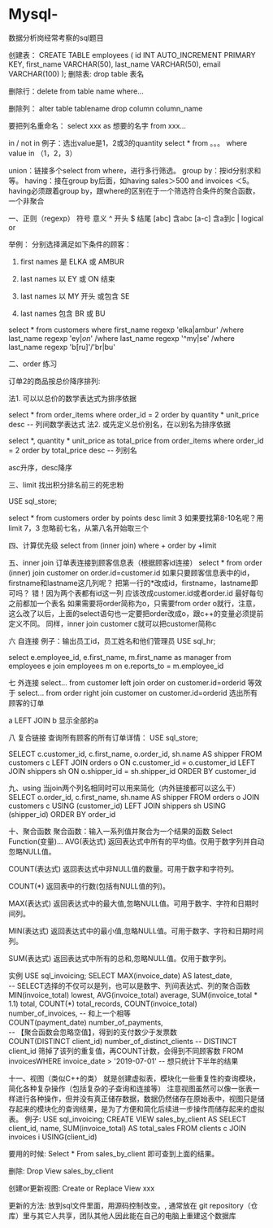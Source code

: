 # Mysql-
数据分析岗经常考察的sql题目

创建表：
CREATE TABLE employees (
    id INT AUTO_INCREMENT PRIMARY KEY,
    first_name VARCHAR(50),
    last_name VARCHAR(50),
    email VARCHAR(100)
);
删除表:
drop table 表名

删除行：delete from table name 
where...

删除列： alter table tablename
drop column column_name

要把列名重命名：
select xxx as 想要的名字
from xxx...


in / not in
例子：选出value是1，2或3的quantity
select *
from 。。。
where value in （1，2，3）

union：链接多个select from where，进行多行筛选。
group by：按id分别求和等。
having：接在group by后面，如having sales＞500 and invoices ＜5。having必须跟着group by，跟where的区别在于一个筛选符合条件的聚合函数，一个非聚合

一、正则（regexp）
符号	意义
^	开头
$	结尾
[abc]	含abc
[a-c]	含a到c
|	logical or

举例：
分别选择满足如下条件的顾客：

1. first names 是 ELKA 或 AMBUR

2. last names 以 EY 或 ON 结束

3. last names 以 MY 开头 或包含 SE

4. last names 包含 BR 或 BU

select * 
from customers
where first_name regexp 'elka|ambur'
/where last_name regexp 'ey$|on$'
/where last_name regexp '^my|se'
/where last_name regexp 'b[ru]'/'br|bu'



二、order
练习

订单2的商品按总价降序排列:

法1. 可以以总价的数学表达式为排序依据

select * from order_items 
where order_id = 2
order by quantity * unit_price desc
-- 列间数学表达式
法2. 或先定义总价别名，在以别名为排序依据

select *, quantity * unit_price as total_price 
from order_items 
where order_id = 2
order by total_price desc
-- 列别名

asc升序，desc降序


三、limit
找出积分排名前三的死忠粉

USE sql_store;

select *
from customers
order by points desc 
limit 3
如果要找第8-10名呢？用limit 7，3 忽略前七名，从第八名开始取三个

四、计算优先级
select from (inner join) where + order by +limit


五、inner join
订单表连接到顾客信息表（根据顾客id连接）
select *
from order
(inner) join customer
on order.id=customer.id
如果只要顾客信息表中的id，firstname和lastname这几列呢？
把第一行的*改成id，firstname，lastname即可吗？
错！因为两个表都有id这一列
应该改成customer.id或者order.id
最好每句之前都加一个表名
如果需要将order简称为o，只需要from order o就行，注意，这么改了以后，上面的select语句也一定要把order改成o，跟c++的变量必须提前定义不同。
同样，inner join customer c就可以把customer简称c

六 自连接
例子：输出员工id，员工姓名和他们管理员
USE sql_hr;

select 
    e.employee_id,
    e.first_name,
    m.first_name as manager
from employees e
join employees m
    on e.reports_to = m.employee_id

七 外连接
select...
from customer
left join order
on customer.id=orderid
等效于
select...
from order 
right join customer
on customer.id=orderid
选出所有顾客的订单

a LEFT JOIN b 显示全部的a

八 复合链接
查询所有顾客的所有订单详情：
USE sql_store;

SELECT 
    c.customer_id,
    c.first_name,
    o.order_id,
    sh.name AS shipper
FROM customers c
LEFT JOIN orders o
    ON c.customer_id = o.customer_id
LEFT JOIN shippers sh
    ON o.shipper_id = sh.shipper_id
ORDER BY customer_id

九、using
当join两个列名相同时可以用来简化（内外链接都可以这么干）
SELECT
    o.order_id,
    c.first_name,
    sh.name AS shipper
FROM orders o
JOIN customers c
    USING (customer_id)
LEFT JOIN shippers sh
    USING (shipper_id)
ORDER BY order_id

十、聚合函数
聚合函数：输入一系列值并聚合为一个结果的函数
Select Function(变量)...
AVG(表达式) 返回表达式中所有的平均值。仅用于数字列并自动忽略NULL值。

COUNT(表达式) 返回表达式中非NULL值的数量。可用于数字和字符列。

COUNT(*) 返回表中的行数(包括有NULL值的列)。

MAX(表达式) 返回表达式中的最大值,忽略NULL值。可用于数字、字符和日期时间列。

MIN(表达式) 返回表达式中的最小值,忽略NULL值。可用于数字、字符和日期时间列。

SUM(表达式) 返回表达式中所有的总和,忽略NULL值。仅用于数字列。

实例
USE sql_invoicing;
SELECT 
    MAX(invoice_date) AS latest_date,  
-- SELECT选择的不仅可以是列，也可以是数字、列间表达式、列的聚合函数   
MIN(invoice_total) lowest,
    AVG(invoice_total) average,
    SUM(invoice_total * 1.1) total,
    COUNT(*) total_records,
    COUNT(invoice_total) number_of_invoices, 
-- 和上一个相等    
COUNT(payment_date) number_of_payments,  
-- 【聚合函数会忽略空值】，得到的支付数少于发票数    
COUNT(DISTINCT client_id) number_of_distinct_clients
-- DISTINCT client_id 筛掉了该列的重复值，再COUNT计数，会得到不同顾客数
FROM invoicesWHERE invoice_date > '2019-07-01'  -- 想只统计下半年的结果


十一、视图（类似C++的类）
就是创建虚拟表，模块化一些重复性的查询模块，简化各种复杂操作（包括复杂的子查询和连接等）
注意视图虽然可以像一张表一样进行各种操作，但并没有真正储存数据，数据仍然储存在原始表中，视图只是储存起来的模块化的查询结果，是为了方便和简化后续进一步操作而储存起来的虚拟表。
例子:
USE sql_invoicing;
CREATE VIEW sales_by_client AS
    SELECT 
        client_id,
        name,
        SUM(invoice_total) AS total_sales
    FROM clients c
    JOIN invoices i USING(client_id)

要用的时候:
Select * 
From sales_by_client
即可查到上面的结果。

删除:
Drop View sales_by_client

创建or更新视图:
Create or Replace View xxx

更新的方法:
放到sql文件里面，用源码控制改变。, 通常放在 git repository（仓库）里与其它人共享，团队其他人因此能在自己的电脑上重建这个数据库



